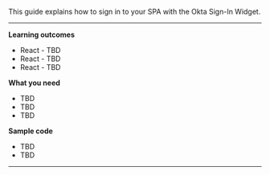 This guide explains how to sign in to your SPA with the Okta Sign-In Widget.

---

**Learning outcomes**

* React - TBD
* React - TBD
* React - TBD

**What you need**

* TBD
* TBD
* TBD

**Sample code**

* TBD
* TBD

---
